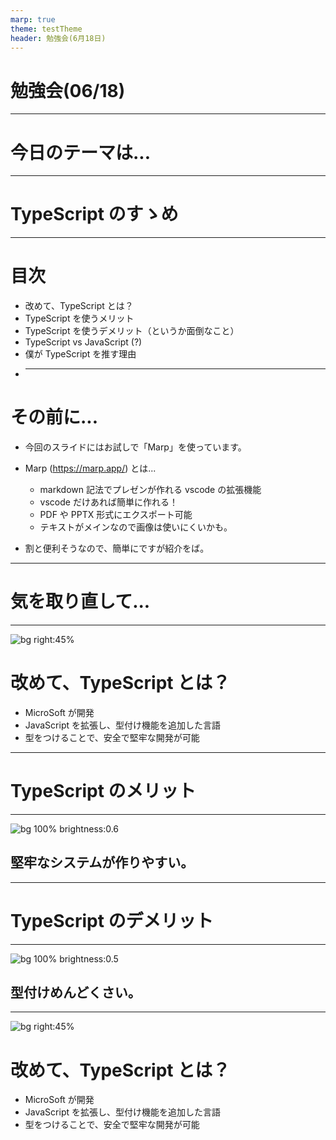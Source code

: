 ```yaml
---
marp: true
theme: testTheme
header: 勉強会(6月18日)
---
```


<!--
_class: top
-->

# 勉強会(06/18)

---

<!--
_class: top
-->

# 今日のテーマは...

---

<!--
_class: top
-->

# TypeScript のすゝめ

---

<!--
_class: normal
-->

# 目次

- 改めて、TypeScript とは？
- TypeScript を使うメリット
- TypeScript を使うデメリット（というか面倒なこと）
- TypeScript vs JavaScript (?)
- 僕が TypeScript を推す理由
- ***

<!--
_class: normal
-->

# その前に...

- 今回のスライドにはお試しで「Marp」を使っています。
- Marp (https://marp.app/) とは...

  - markdown 記法でプレゼンが作れる vscode の拡張機能
  - vscode だけあれば簡単に作れる！
  - PDF や PPTX 形式にエクスポート可能
  - テキストがメインなので画像は使いにくいかも。

- 割と便利そうなので、簡単にですが紹介をば。

---

<!--
_class: top
-->

# 気を取り直して...

---

<!--
_class: normal
-->

![bg right:45%](https://upload.wikimedia.org/wikipedia/commons/thumb/4/4c/Typescript_logo_2020.svg/640px-Typescript_logo_2020.svg.png)

# 改めて、TypeScript とは？

- MicroSoft が開発
- JavaScript を拡張し、型付け機能を追加した言語
- 型をつけることで、安全で堅牢な開発が可能

---

<!--
_class: top
-->

# TypeScript のメリット

---

<!--
_class: top
-->

![bg 100% brightness:0.6](https://s3-ap-northeast-1.amazonaws.com/cdn.word-dictionary.jp/production/imgs/images/000/006/905/original.jpg?1595834451)

## 堅牢なシステムが作りやすい。

---

<!--
_class: top
-->

# TypeScript のデメリット

---

<!--
_class: top
-->

![bg 100% brightness:0.5](https://newsatcl-pctr.c.yimg.jp/t/amd-img/20220214-01071173-tkwalk-000-1-view.jpg?pri=l&w=640&h=512&exp=10800)

## 型付けめんどくさい。

---

<!--
_class: normal
-->

![bg right:45%](https://upload.wikimedia.org/wikipedia/commons/thumb/4/4c/Typescript_logo_2020.svg/640px-Typescript_logo_2020.svg.png)

# 改めて、TypeScript とは？

- MicroSoft が開発
- JavaScript を拡張し、型付け機能を追加した言語
- 型をつけることで、安全で堅牢な開発が可能
